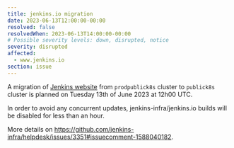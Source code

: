 ```yaml
---
title: jenkins.io migration
date: 2023-06-13T12:00:00-00:00
resolved: false
resolvedWhen: 2023-06-13T14:00:00-00:00
# Possible severity levels: down, disrupted, notice
severity: disrupted
affected:
  - www.jenkins.io
section: issue
---
```


<!-- [Final message]
Migration successfully completed, no service interruption.

[Initial message] -->
A migration of [Jenkins website](https://www.jenkins.io) from `prodpublick8s` cluster to `publick8s` cluster is planned on Tuesday 13th of June 2023 at 12h00 UTC.

In order to avoid any concurrent updates, jenkins-infra/jenkins.io builds will be disabled for less than an hour.

More details on https://github.com/jenkins-infra/helpdesk/issues/3351#issuecomment-1588040182.
